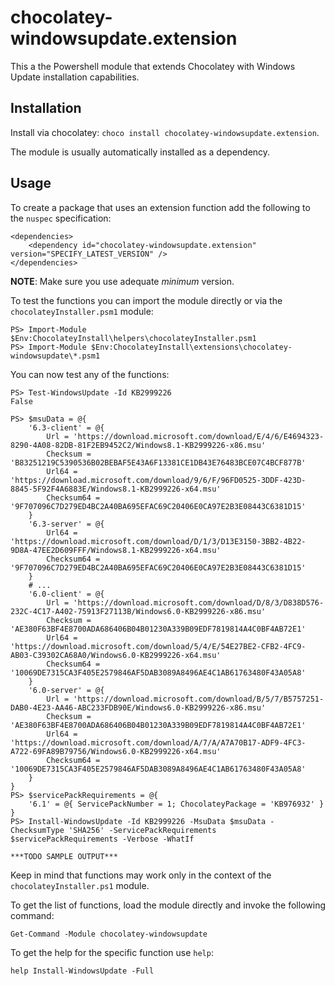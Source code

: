 # chocolatey-windowsupdate.extension

This a the Powershell module that extends Chocolatey with Windows Update installation capabilities.

## Installation

Install via chocolatey: `choco install chocolatey-windowsupdate.extension`.

The module is usually automatically installed as a dependency.

## Usage

To create a package that uses an extension function add the following to the `nuspec` specification:

    <dependencies>
        <dependency id="chocolatey-windowsupdate.extension" version="SPECIFY_LATEST_VERSION" />
    </dependencies>

**NOTE**: Make sure you use adequate _minimum_ version.

To test the functions you can import the module directly or via the `chocolateyInstaller.psm1` module:

    PS> Import-Module $Env:ChocolateyInstall\helpers\chocolateyInstaller.psm1
    PS> Import-Module $Env:ChocolateyInstall\extensions\chocolatey-windowsupdate\*.psm1

You can now test any of the functions:

    PS> Test-WindowsUpdate -Id KB2999226
    False

    PS> $msuData = @{
        '6.3-client' = @{
            Url = 'https://download.microsoft.com/download/E/4/6/E4694323-8290-4A08-82DB-81F2EB9452C2/Windows8.1-KB2999226-x86.msu'
            Checksum = 'B83251219C5390536B02BEBAF5E43A6F13381CE1DB43E76483BCE07C4BCF877B'
            Url64 = 'https://download.microsoft.com/download/9/6/F/96FD0525-3DDF-423D-8845-5F92F4A6883E/Windows8.1-KB2999226-x64.msu'
            Checksum64 = '9F707096C7D279ED4BC2A40BA695EFAC69C20406E0CA97E2B3E08443C6381D15'
        }
        '6.3-server' = @{
            Url64 = 'https://download.microsoft.com/download/D/1/3/D13E3150-3BB2-4B22-9D8A-47EE2D609FFF/Windows8.1-KB2999226-x64.msu'
            Checksum64 = '9F707096C7D279ED4BC2A40BA695EFAC69C20406E0CA97E2B3E08443C6381D15'
        }
        # ...
        '6.0-client' = @{
            Url = 'https://download.microsoft.com/download/D/8/3/D838D576-232C-4C17-A402-75913F27113B/Windows6.0-KB2999226-x86.msu'
            Checksum = 'AE380F63BF4E8700ADA686406B04B01230A339B09EDF7819814A4C0BF4AB72E1'
            Url64 = 'https://download.microsoft.com/download/5/4/E/54E27BE2-CFB2-4FC9-AB03-C39302CA68A0/Windows6.0-KB2999226-x64.msu'
            Checksum64 = '10069DE7315CA3F405E2579846AF5DAB3089A8496AE4C1AB61763480F43A05A8'
        }
        '6.0-server' = @{
            Url = 'https://download.microsoft.com/download/B/5/7/B5757251-DAB0-4E23-AA46-ABC233FDB90E/Windows6.0-KB2999226-x86.msu'
            Checksum = 'AE380F63BF4E8700ADA686406B04B01230A339B09EDF7819814A4C0BF4AB72E1'
            Url64 = 'https://download.microsoft.com/download/A/7/A/A7A70B17-ADF9-4FC3-A722-69FA89B79756/Windows6.0-KB2999226-x64.msu'
            Checksum64 = '10069DE7315CA3F405E2579846AF5DAB3089A8496AE4C1AB61763480F43A05A8'
        }
    }
    PS> $servicePackRequirements = @{
        '6.1' = @{ ServicePackNumber = 1; ChocolateyPackage = 'KB976932' }
    }
    PS> Install-WindowsUpdate -Id KB2999226 -MsuData $msuData -ChecksumType 'SHA256' -ServicePackRequirements $servicePackRequirements -Verbose -WhatIf

    ***TODO SAMPLE OUTPUT***

Keep in mind that functions may work only in the context of the `chocolateyInstaller.ps1` module.

To get the list of functions, load the module directly and invoke the following command:

    Get-Command -Module chocolatey-windowsupdate

To get the help for the specific function use `help`:

    help Install-WindowsUpdate -Full
